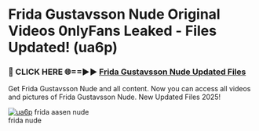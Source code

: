 # Frida Gustavsson Nude Original Videos 0nlyFans Leaked - Files Updated! (ua6p)

<h3>🔴 CLICK HERE 🌐==►► <a href="https://tinyurl.com/52m3yx9h" rel="nofollow">Frida Gustavsson Nude Updated Files</a></h3>

Get Frida Gustavsson Nude and all content. Now you can access all videos and pictures of Frida Gustavsson Nude. New Updated Files 2025!

[![ua6p](https://i.imgur.com/TnHtlc8.gif)](https://tinyurl.com/52m3yx9h)
frida aasen nude<br>
frida nude